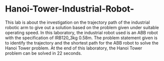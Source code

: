 # Hanoi-Tower-Industrial-Robot-
This lab is about the investigation on the trajectory path of the industrial robotic arm to give out a solution based on the problem given under suitable operating speed. In this laboratory, the industrial robot used is an ABB robot with the specification of IRB120_3kg 0.58m. The problem statement given is to identify the trajectory and the shortest path for the ABB robot to solve the Hanoi Tower problem. At the end of this laboratory, the Hanoi Tower problem can be solved in 22 seconds.
